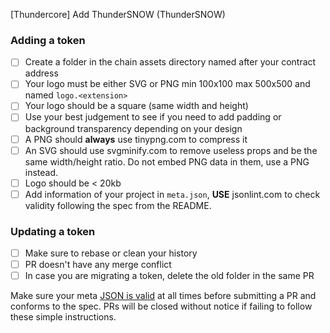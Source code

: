 

[Thundercore] Add ThunderSNOW (ThunderSNOW)

### Adding a token

- [ ] Create a folder in the chain assets directory named after your contract address
- [ ] Your logo must be either SVG or PNG min 100x100 max 500x500 and named `logo.<extension>`
- [ ] Your logo should be a square (same width and height)
- [ ] Use your best judgement to see if you need to add padding or background transparency depending on your design
- [ ] A PNG should **always** use tinypng.com to compress it
- [ ] An SVG should use svgminify.com to remove useless props and be the same width/height ratio. Do not embed PNG data in them, use a PNG instead.
- [ ] Logo should be < 20kb
- [ ] Add information of your project in `meta.json`, **USE** jsonlint.com to check validity following the spec from the README.

### Updating a token

- [ ] Make sure to rebase or clean your history
- [ ] PR doesn't have any merge conflict
- [ ] In case you are migrating a token, delete the old folder in the same PR

Make sure your meta [JSON is valid](https://jsonlint.com) at all times before submitting a PR and conforms to the spec.
PRs will be closed without notice if failing to follow these simple instructions.
